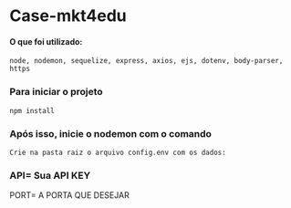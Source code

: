 # Case-mkt4edu

#### O que foi utilizado:

```
node, nodemon, sequelize, express, axios, ejs, dotenv, body-parser, https

```

### Para iniciar o projeto
```
npm install
```

### Após isso, inicie o nodemon com o comando
```
Crie na pasta raiz o arquivo config.env com os dados: 
```
### API= Sua API KEY
PORT= A PORTA QUE DESEJAR
